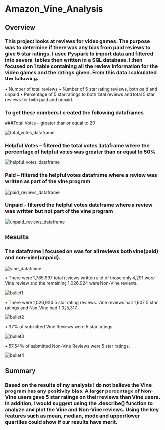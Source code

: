 # Amazon_Vine_Analysis

## Overview
### This project looks at reviews for video games.  The purpose was to determine if there was any bias from paid reviews to give 5 star ratings.  I used Pyspark to import data and filtered into several tables then written in a SQL database.  I then focused on 1 table containing all the review information for the video games and the ratings given.  From this data I calculated the following:
•	Number of total reviews
•	Number of 5 star rating reviews, both paid and unpaid
•	Percentage of 5 star ratings to both total reviews and total 5 star reviews for both paid and unpaid.
### To get these numbers I created the following dataframes
###Total Votes – greater than or equal to 20

![total_votes_dataframe](https://user-images.githubusercontent.com/106286533/191333542-416f8424-483f-4fa7-9eab-a797d3309432.png)

### Helpful Votes – filtered the total votes dataframe where the percentage of helpful votes was greater than or equal to 50%

![helpful_votes_dataframe](https://user-images.githubusercontent.com/106286533/191333610-6d5233f5-abe6-46e7-9b12-97ce054b213e.png)

### Paid – filtered the helpful votes dataframe where a review was written as part of the vine program

![paid_reviews_dataframe](https://user-images.githubusercontent.com/106286533/191333669-9f6d3171-2021-42ac-81b0-c1f92f7a89e3.png)

### Unpaid - filtered the helpful votes dataframe where a review was written but not part of the vine program

![unpaid_reviews_dataframe](https://user-images.githubusercontent.com/106286533/191333711-61223062-1571-44d2-93b7-1f45f84c8f3c.png)


## Results
### The dataframe I focused on was for all reviews both vine(paid) and non-vine(unpaid).

![vine_dataframe](https://user-images.githubusercontent.com/106286533/191333768-f3de1b0e-ed5d-4b14-9b50-4f100c3f778f.png)

•	There were 1,785,997 total reviews written and of those only 4,291 were Vine review and the remaining 1,026,924 were Non-Vine reviews.  

![bullet1](https://user-images.githubusercontent.com/106286533/191333845-608da77b-43f4-4443-8fcc-65df06126ab2.png)

•	There were 1,026,924 5 star rating reviews.  Vine reviews had 1,607 5 star ratings and Non-Vine had 1,025,317.

![bullet2](https://user-images.githubusercontent.com/106286533/191333878-35de698b-b5e7-4867-90d3-5e9c812ea856.png)

•	37% of submitted Vine Reviews were 5 star ratings.

![bullet3](https://user-images.githubusercontent.com/106286533/191334129-b4d15ac1-4510-401b-bac1-3e8415c01b73.png)

•	57.54% of submitted Non-Vine Reviews were 5 star ratings.

![bullet4](https://user-images.githubusercontent.com/106286533/191334179-50f0491d-ff93-49e0-86e3-cb789d770983.png)


## Summary
### Based on the results of my analysis I do not believe the Vine program has any positivity bias.  A larger percentage of Non-Vine users gave 5 star ratings on their reviews than Vine users.  In addition, I would suggest using the .describe() function to analyze and plot the Vine and Non-Vine reviews.  Using the key features such as mean, median, mode and upper/lower quartiles could show if our results have merit.
